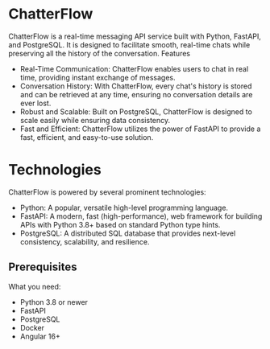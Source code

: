 # ChatterFlow
ChatterFlow is a real-time messaging API service built with Python, FastAPI, and PostgreSQL. It is designed to facilitate smooth, real-time chats while preserving all the history of the conversation.
Features

- Real-Time Communication: ChatterFlow enables users to chat in real time, providing instant exchange of messages.
- Conversation History: With ChatterFlow, every chat's history is stored and can be retrieved at any time, ensuring no conversation details are ever lost.
- Robust and Scalable: Built on PostgreSQL, ChatterFlow is designed to scale easily while ensuring data consistency.
- Fast and Efficient: ChatterFlow utilizes the power of FastAPI to provide a fast, efficient, and easy-to-use solution.

# Technologies

ChatterFlow is powered by several prominent technologies:

- Python: A popular, versatile high-level programming language.
- FastAPI: A modern, fast (high-performance), web framework for building APIs with Python 3.8+ based on standard Python type hints.
- PostgreSQL: A distributed SQL database that provides next-level consistency, scalability, and resilience.

## Prerequisites

What you need:
- Python 3.8 or newer
- FastAPI
- PostgreSQL 
- Docker 
- Angular 16+
